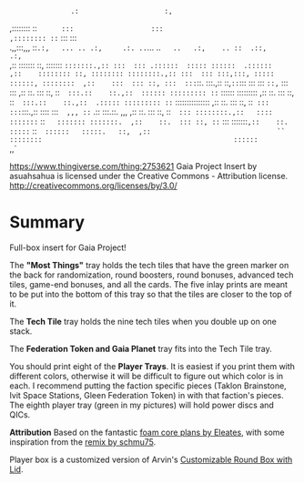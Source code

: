                    .:                     :,                                          
,:::::::: ::`      :::                   :::                                          
,:::::::: ::`      :::                   :::                                          
.,,:::,,, ::`.:,   ... .. .:,     .:. ..`... ..`   ..   .:,    .. ::  .::,     .:,`   
   ,::    :::::::  ::, :::::::  `:::::::.,:: :::  ::: .::::::  ::::: ::::::  .::::::  
   ,::    :::::::: ::, :::::::: ::::::::.,:: :::  ::: :::,:::, ::::: ::::::, :::::::: 
   ,::    :::  ::: ::, :::  :::`::.  :::.,::  ::,`::`:::   ::: :::  `::,`   :::   ::: 
   ,::    ::.  ::: ::, ::`  :::.::    ::.,::  :::::: ::::::::: ::`   :::::: ::::::::: 
   ,::    ::.  ::: ::, ::`  :::.::    ::.,::  .::::: ::::::::: ::`    ::::::::::::::: 
   ,::    ::.  ::: ::, ::`  ::: ::: `:::.,::   ::::  :::`  ,,, ::`  .::  :::.::.  ,,, 
   ,::    ::.  ::: ::, ::`  ::: ::::::::.,::   ::::   :::::::` ::`   ::::::: :::::::. 
   ,::    ::.  ::: ::, ::`  :::  :::::::`,::    ::.    :::::`  ::`   ::::::   :::::.  
                                ::,  ,::                               ``             
                                ::::::::                                              
                                 ::::::                                               
                                  `,,`


https://www.thingiverse.com/thing:2753621
Gaia Project Insert by asuahsahua is licensed under the Creative Commons - Attribution license.
http://creativecommons.org/licenses/by/3.0/

# Summary

Full-box insert for Gaia Project!

The __"Most Things"__ tray holds the tech tiles that have the green marker on the back for randomization, round boosters, round bonuses, advanced tech tiles, game-end bonuses, and all the cards. The five inlay prints are meant to be put into the bottom of this tray so that the tiles are closer to the top of it. 

The __Tech Tile__ tray holds the nine tech tiles when you double up on one stack.

The __Federation Token and Gaia Planet__ tray fits into the Tech Tile tray.

You should print eight of the __Player Trays__. It is easiest if you print them with different colors, otherwise it will be difficult to figure out which color is in each. I recommend putting the faction specific pieces (Taklon Brainstone, Ivit Space Stations, Gleen Federation Token) in with that faction's pieces. The eighth player tray (green in my pictures) will hold power discs and QICs.

__Attribution__
Based on the fantastic [foam core plans by Eleates](https://boardgamegeek.com/filepage/156081/gaia-project-foamcore-plans), with some inspiration from the [remix by schmu75](https://boardgamegeek.com/image/3882134/schmu75).

Player box is a customized version of Arvin's [Customizable Round Box with Lid](https://www.thingiverse.com/thing:189264).